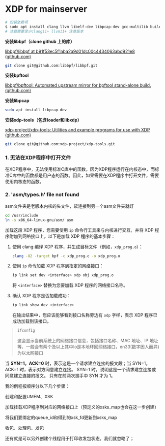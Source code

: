 # XDP for mainserver

```bash
# 安装依赖项
$ sudo apt install clang llvm libelf-dev libpcap-dev gcc-multilib build-essential
# 注意需要至少clang11+ llvm11+ 注意版本
```

**安装libbpf（clone github 上的库）**

[libbpf/libbpf at b91f53ec5f1aba2a9d01dc00c4434063abd921e8 (github.com)](https://github.com/libbpf/libbpf/tree/b91f53ec5f1aba2a9d01dc00c4434063abd921e8)

```bash
git clone git@github.com:libbpf/libbpf.git
```

**安装bpftool**

[libbpf/bpftool: Automated upstream mirror for bpftool stand-alone build. (github.com)](https://github.com/libbpf/bpftool)

**安装libpcap**

```bash
sudo apt install libpcap-dev
```

**安装xdp-tools（包含loader和libxdp）**

[xdp-project/xdp-tools: Utilities and example programs for use with XDP (github.com)](https://github.com/xdp-project/xdp-tools)

```bash
git clone git@github.com:xdp-project/xdp-tools.git
```

### 1. 无法在XDP程序中打开文件

在XDP程序中，无法使用标准C库中的函数，因为XDP程序运行在内核态中，而标准C库中的函数都是用户态的函数。因此，如果需要在XDP程序中打开文件，需要使用内核态的函数。

### 2. 'asm/types.h' file not found

asm文件夹是老版本内核的头文件，软连接到另一个asm文件夹就好

```bash
cd /usr/include
ln -s x86_64-linux-gnu/asm/ asm
```



加载这段 XDP 程序，您需要使用 `ip` 命令行工具来与内核进行交互，并将 XDP 程序附加到网络接口上。以下是加载 XDP 程序的基本步骤：

1. 使用 clang 编译 XDP 程序，并生成目标文件（例如，`xdp_prog.o`）：

   ```bash
   clang -O2 -target bpf -c xdp_prog.c -o xdp_prog.o
   ```

2. 使用 `ip` 命令加载 XDP 程序到指定的网络接口：

   ```bash
   ip link set dev <interface> xdp obj xdp_prog.o
   ```

   将 `<interface>` 替换为您要加载 XDP 程序的网络接口名称。

3. 确认 XDP 程序是否加载成功：

   ```bash
   ip link show dev <interface>
   ```

   在输出结果中，您应该能够看到接口名称旁边有 `xdp` 字样，表示 XDP 程序已成功加载到该接口。

> ```bash
> ifconfig
> ```
>
> 这会显示当前系统上的网络接口信息，包括接口名称、MAC 地址、IP 地址等，一般会有两个及以上其中lo是本地环回网络接口，en33(数字因人而异)为以太网接口



当 **SYN=1，ACK=0** 时，表示这是一个请求建立连接的报文段；当 SYN=1，ACK=1 时，表示对方同意建立连接。 SYN=1 时，说明这是一个请求建立连接或同意建立连接的报文。 只有在前两次握手中 SYN 才为 1。



我的例程按顺序分以下几个步骤：

创建和配置UMEM、XSK

加载挂载XDP程序到对应的网络接口上（预定义的xsks_map也会在这一步创建）

将我们要绑定的queue_id和得到的xsk_fd更新到xsks_map

收包、处理包、发包

还有就是可以另外创建个线程用于打印收发包状态，我们就忽略了；